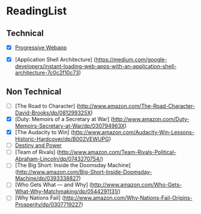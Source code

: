# ReadingList

## Technical

* [X] [Progressive Webapp](https://infrequently.org/2015/06/progressive-apps-escaping-tabs-without-losing-our-soul/)
* [X] [Application Shell Architecture] (https://medium.com/google-developers/instant-loading-web-apps-with-an-application-shell-architecture-7c0c2f10c73)


## Non Technical
* [ ] [The Road to Character] (http://www.amazon.com/The-Road-Character-David-Brooks/dp/081299325X)
* [X] [Duty: Memoirs of a Secretary at War] (http://www.amazon.com/Duty-Memoirs-Secretary-at-War/dp/030794963X)
* [X] [The Audacity to Win] (http://www.amazon.com/Audacity-Win-Lessons-Historic-Hardcover/dp/B002VEWUPG)
* [ ] [Destiny and Power](http://www.amazon.com/Destiny-Power-American-Odyssey-Herbert/dp/1400067650)
* [ ] [Team of Rivals] (http://www.amazon.com/Team-Rivals-Political-Abraham-Lincoln/dp/0743270754/)
* [ ] [The Big Short: Inside the Doomsday Machine] (http://www.amazon.com/Big-Short-Inside-Doomsday-Machine/dp/0393338827)
* [ ] [Who Gets What — and Why] (http://www.amazon.com/Who-Gets-What-Why-Matchmaking/dp/0544291131/)
* [ ] [Why Nations Fail] (http://www.amazon.com/Why-Nations-Fail-Origins-Prosperity/dp/0307719227)
